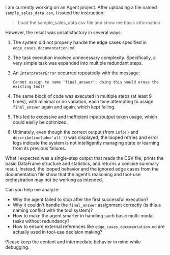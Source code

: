 I am currently working on an Agent project. After uploading a file named `sample_sales_data.csv`, I issued the instruction:

> Load the sample\_sales\_data.csv file and show me basic information.

However, the result was unsatisfactory in several ways:

1. The system did not properly handle the edge cases specified in `edge_cases_documentation.md`.
2. The task execution involved unnecessary complexity. Specifically, a very simple task was expanded into multiple redundant steps.
3. An `InterpreterError` occurred repeatedly with the message:

   ```
   Cannot assign to name 'final_answer': doing this would erase the existing tool!
   ```
4. The same block of code was executed in multiple steps (at least 9 times), with minimal or no variation, each time attempting to assign `final_answer` again and again, which kept failing.
5. This led to excessive and inefficient input/output token usage, which could easily be optimized.
6. Ultimately, even though the correct output (from `info()` and `describe(include='all')`) was displayed, the looped retries and error logs indicate the system is not intelligently managing state or learning from its previous failures.

What I expected was a single-step output that reads the CSV file, prints the basic DataFrame structure and statistics, and returns a concise summary result. Instead, the looped behavior and the ignored edge cases from the documentation file show that the agent’s reasoning and tool-use orchestration may not be working as intended.

Can you help me analyze:

* Why the agent failed to stop after the first successful execution?
* Why it couldn't handle the `final_answer` assignment correctly (is this a naming conflict with the tool system)?
* How to make the agent smarter in handling such basic multi-modal tasks without redundancy?
* How to ensure external references like `edge_cases_documentation.md` are actually used in tool-use decision making?

Please keep the context and intermediate behavior in mind while debugging.